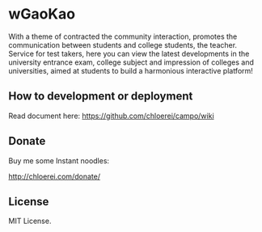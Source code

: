 # wGaoKao

With a theme of contracted the community interaction, promotes the communication between students and college students, the teacher. Service for test takers, here you can view the latest developments in the university entrance exam, college subject and impression of colleges and universities, aimed at students to build a harmonious interactive platform!

## How to development or deployment

Read document here: https://github.com/chloerei/campo/wiki

## Donate

Buy me some Instant noodles:

http://chloerei.com/donate/

## License

MIT License.

